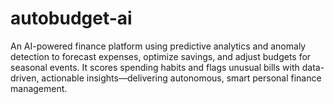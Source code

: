 # autobudget-ai
An AI-powered finance platform using predictive analytics and anomaly detection to forecast expenses, optimize savings, and adjust budgets for seasonal events. It scores spending habits and flags unusual bills with data-driven, actionable insights—delivering autonomous, smart personal finance management.
